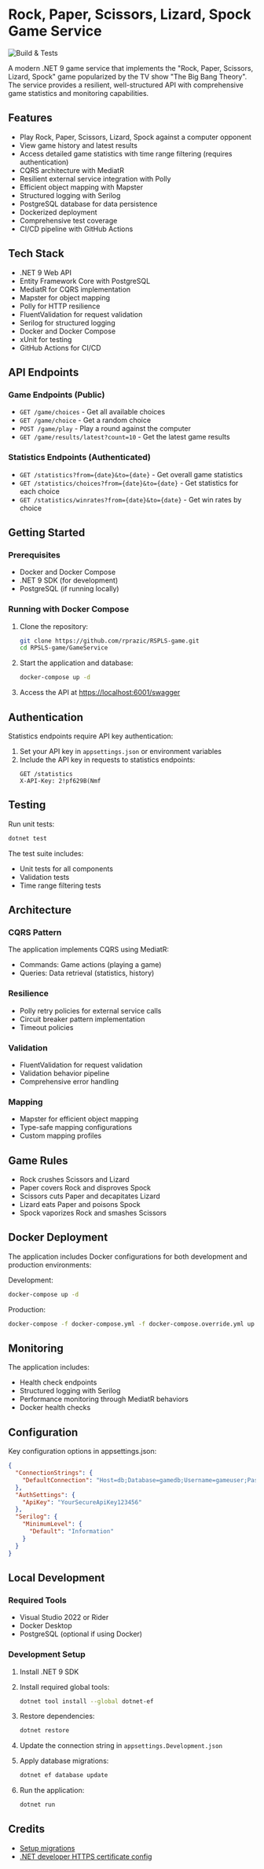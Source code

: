 # Rock, Paper, Scissors, Lizard, Spock Game Service
![Build & Tests](https://github.com/rprazic/RSPLS-game/actions/workflows/ci.yml/badge.svg)

A modern .NET 9 game service that implements the "Rock, Paper, Scissors, Lizard, Spock" game popularized by the TV show "The Big Bang Theory". The service provides a resilient, well-structured API with comprehensive game statistics and monitoring capabilities.

## Features

- Play Rock, Paper, Scissors, Lizard, Spock against a computer opponent
- View game history and latest results
- Access detailed game statistics with time range filtering (requires authentication)
- CQRS architecture with MediatR
- Resilient external service integration with Polly
- Efficient object mapping with Mapster
- Structured logging with Serilog
- PostgreSQL database for data persistence
- Dockerized deployment
- Comprehensive test coverage
- CI/CD pipeline with GitHub Actions

## Tech Stack

- .NET 9 Web API
- Entity Framework Core with PostgreSQL
- MediatR for CQRS implementation
- Mapster for object mapping
- Polly for HTTP resilience
- FluentValidation for request validation
- Serilog for structured logging
- Docker and Docker Compose
- xUnit for testing
- GitHub Actions for CI/CD

## API Endpoints

### Game Endpoints (Public)

- `GET /game/choices` - Get all available choices
- `GET /game/choice` - Get a random choice
- `POST /game/play` - Play a round against the computer
- `GET /game/results/latest?count=10` - Get the latest game results

### Statistics Endpoints (Authenticated)

- `GET /statistics?from={date}&to={date}` - Get overall game statistics
- `GET /statistics/choices?from={date}&to={date}` - Get statistics for each choice
- `GET /statistics/winrates?from={date}&to={date}` - Get win rates by choice

## Getting Started

### Prerequisites

- Docker and Docker Compose
- .NET 9 SDK (for development)
- PostgreSQL (if running locally)

### Running with Docker Compose

1. Clone the repository:
   ```bash
   git clone https://github.com/rprazic/RSPLS-game.git
   cd RPSLS-game/GameService
   ```

2. Start the application and database:
   ```bash
   docker-compose up -d
   ```

3. Access the API at [https://localhost:6001/swagger](https://localhost:6001/swagger)

## Authentication

Statistics endpoints require API key authentication:

1. Set your API key in `appsettings.json` or environment variables
2. Include the API key in requests to statistics endpoints:
   ```http
   GET /statistics
   X-API-Key: 2!pf629B(Nmf
   ```

## Testing

Run unit tests:
```bash
dotnet test
```

The test suite includes:
- Unit tests for all components
- Validation tests
- Time range filtering tests

## Architecture

### CQRS Pattern
The application implements CQRS using MediatR:
- Commands: Game actions (playing a game)
- Queries: Data retrieval (statistics, history)

### Resilience
- Polly retry policies for external service calls
- Circuit breaker pattern implementation
- Timeout policies

### Validation
- FluentValidation for request validation
- Validation behavior pipeline
- Comprehensive error handling

### Mapping
- Mapster for efficient object mapping
- Type-safe mapping configurations
- Custom mapping profiles

## Game Rules

- Rock crushes Scissors and Lizard
- Paper covers Rock and disproves Spock
- Scissors cuts Paper and decapitates Lizard
- Lizard eats Paper and poisons Spock
- Spock vaporizes Rock and smashes Scissors

## Docker Deployment

The application includes Docker configurations for both development and production environments:

Development:
```bash
docker-compose up -d
```

Production:
```bash
docker-compose -f docker-compose.yml -f docker-compose.override.yml up -d
```

## Monitoring

The application includes:
- Health check endpoints
- Structured logging with Serilog
- Performance monitoring through MediatR behaviors
- Docker health checks

## Configuration

Key configuration options in appsettings.json:
```json
{
  "ConnectionStrings": {
    "DefaultConnection": "Host=db;Database=gamedb;Username=gameuser;Password=gamepass"
  },
  "AuthSettings": {
    "ApiKey": "YourSecureApiKey123456"
  },
  "Serilog": {
    "MinimumLevel": {
      "Default": "Information"
    }
  }
}
```

## Local Development

### Required Tools
- Visual Studio 2022 or Rider
- Docker Desktop
- PostgreSQL (optional if using Docker)

### Development Setup

1. Install .NET 9 SDK

2. Install required global tools:
   ```bash
   dotnet tool install --global dotnet-ef
   ```

3. Restore dependencies:
   ```bash
   dotnet restore
   ```

4. Update the connection string in `appsettings.Development.json`

5. Apply database migrations:
   ```bash
   dotnet ef database update
   ```

6. Run the application:
   ```bash
   dotnet run
   ```

## Credits

- [Setup migrations](https://learn.microsoft.com/en-us/ef/core/managing-schemas/migrations/projects?tabs=dotnet-core-cli)
- [.NET developer HTTPS certificate config](https://stackoverflow.com/questions/69282468/using-dotnet-dev-certs-with-aspnet-docker-image#comment138114599_76165591)

